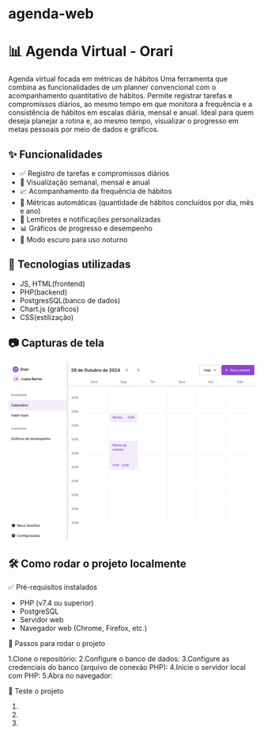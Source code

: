 # agenda-web

# 📊 Agenda Virtual - Orari

Agenda virtual focada em métricas de hábitos
Uma ferramenta que combina as funcionalidades de um planner convencional com o acompanhamento quantitativo de hábitos. Permite registrar tarefas e compromissos diários, ao mesmo tempo em que monitora a frequência e a consistência de hábitos em escalas diária, mensal e anual. Ideal para quem deseja planejar a rotina e, ao mesmo tempo, visualizar o progresso em metas pessoais por meio de dados e gráficos.

## ✨ Funcionalidades

- ✅ Registro de tarefas e compromissos diários
- 📅 Visualização semanal, mensal e anual
- 📈 Acompanhamento da frequência de hábitos
- 🔢 Métricas automáticas (quantidade de hábitos concluídos por dia, mês e ano)
- 🔔 Lembretes e notificações personalizadas
- 📊 Gráficos de progresso e desempenho
- 🌙 Modo escuro para uso noturno

## 🚀 Tecnologias utilizadas

- JS, HTML(frontend)
- PHP(backend)
- PostgresSQL(banco de dados)
- Chart.js (gráficos)
- CSS(estilização)

## 📷 Capturas de tela

![home](https://github.com/Luaagb/agenda-web/blob/main/image/home.png)

## 🛠️ Como rodar o projeto localmente

✅ Pré-requisitos instalados
- PHP (v7.4 ou superior)
- PostgreSQL
- Servidor web 
- Navegador web (Chrome, Firefox, etc.)

🔧 Passos para rodar o projeto

1.Clone o repositório:
2.Configure o banco de dados:
3.Configure as credenciais do banco (arquivo de conexão PHP):
4.Inicie o servidor local com PHP:
5.Abra no navegador:

🧪 Teste o projeto

1.
2.
3.







